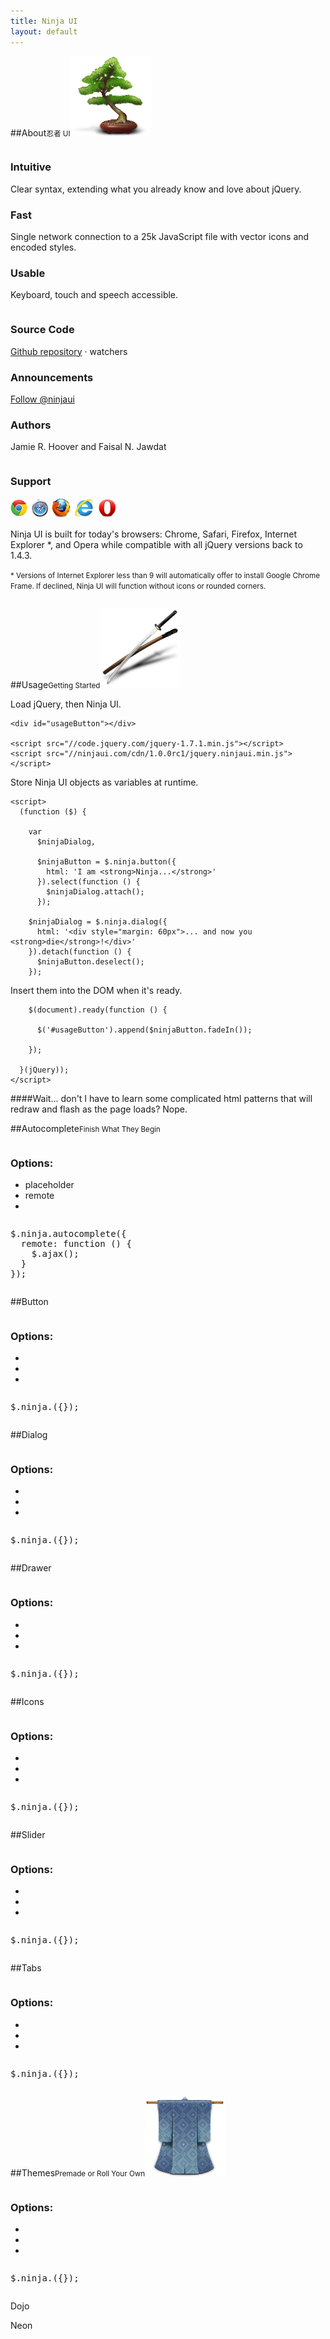 ```yaml
---
title: Ninja UI
layout: default
---
```



##About<small>忍者 UI</small><img alt="bonsai" class="sectionImage" src="/img/about.png">

<div class="row">
  <div class="one-third column">
    <h3>Intuitive</h3>
    <p>Clear syntax, extending what you already know and love about jQuery.</p>
    <h3>Fast</h3>
    <p>Single network connection to a 25k JavaScript file with vector icons and encoded styles.</p>
    <h3>Usable</h3>
    <p>Keyboard, touch and speech accessible.</p>
  </div>
  <div class="one-third column">
    <h3>Source Code</h3>
    <p>
      <a href="https://github.com/ninja/ui/">Github repository</a>
      <span id="githubWatchers">· <span id="githubWatchersCount"></span> watchers</span>
    </p>
    <h3>Announcements</h3>
    <p>
      <a href="http://twitter.com/ninjaui" class="twitter-follow-button">Follow @ninjaui</a>
    </p>
    <h3>Authors</h3>
    <p>Jamie R. Hoover and Faisal N. Jawdat</p>
  </div>
  <div class="one-third column">
    <h3>Support</h3>
    <img src="/img/browsers.png" alt="Chrome, Safari, Firefox, Internet Explorer, and Opera">
    <p>Ninja UI is built for today's browsers: Chrome, Safari, Firefox, Internet Explorer *, and Opera while compatible with all jQuery versions back to 1.4.3.</p>
    <p><small>* Versions of Internet Explorer less than 9 will automatically offer to install Google Chrome Frame. If declined, Ninja UI will function without icons or rounded corners.</small></p>
  </div>
</div>

##Usage<small>Getting Started</small><img alt="bonsai" class="sectionImage" src="/img/usage.png"/>

Load jQuery, then  Ninja UI.

    <div id="usageButton"></div>

    <script src="//code.jquery.com/jquery-1.7.1.min.js"></script>
    <script src="//ninjaui.com/cdn/1.0.0rc1/jquery.ninjaui.min.js"></script>

Store Ninja UI objects as variables at runtime.

    <script>
      (function ($) {

        var
          $ninjaDialog,

          $ninjaButton = $.ninja.button({
            html: 'I am <strong>Ninja...</strong>'
          }).select(function () {
            $ninjaDialog.attach();
          });

        $ninjaDialog = $.ninja.dialog({
          html: '<div style="margin: 60px">... and now you <strong>die</strong>!</div>'
        }).detach(function () {
          $ninjaButton.deselect();
        });

Insert them into the DOM when it's ready.

        $(document).ready(function () {

          $('#usageButton').append($ninjaButton.fadeIn());

        });

      }(jQuery));
    </script>

<div id="usageButton"> </div>

####Wait... don't I have to learn some complicated html patterns that will redraw and flash as the page loads?
Nope.

<div id="examples"> </div>

##Autocomplete<small>Finish What They Begin</small>

<div class="row">
<div class="one-third column">
  <h3>Options:</h3>
  <ul>
    <li>placeholder</li>
    <li>remote</li>
    <li></li>
  </ul>
</div>
<div class="two-thirds column">
<pre>
$.ninja.autocomplete({
  remote: function () {
    $.ajax();
  }
});
</pre>
</div>
</div>

##Button<small> </small>

<div class="row">
<div class="one-third column">
  <h3>Options:</h3>
  <ul>
    <li></li>
    <li></li>
    <li></li>
  </ul>
</div>
<div class="two-thirds column">
<pre>
$.ninja.({});
</pre>
</div>
</div>

##Dialog<small> </small>

<div class="row">
<div class="one-third column">
  <h3>Options:</h3>
  <ul>
    <li></li>
    <li></li>
    <li></li>
  </ul>
</div>
<div class="two-thirds column">
<pre>
$.ninja.({});
</pre>
</div>
</div>

##Drawer<small> </small>

<div class="row">
<div class="one-third column">
  <h3>Options:</h3>
  <ul>
    <li></li>
    <li></li>
    <li></li>
  </ul>
</div>
<div class="two-thirds column">
<pre>
$.ninja.({});
</pre>
</div>
</div>

##Icons<small> </small>

<div class="row">
<div class="one-third column">
  <h3>Options:</h3>
  <ul>
    <li></li>
    <li></li>
    <li></li>
  </ul>
</div>
<div class="two-thirds column">
<pre>
$.ninja.({});
</pre>
</div>
</div>

##Slider<small> </small>

<div class="row">
<div class="one-third column">
  <h3>Options:</h3>
  <ul>
    <li></li>
    <li></li>
    <li></li>
  </ul>
</div>
<div class="two-thirds column">
<pre>
$.ninja.({});
</pre>
</div>
</div>

##Tabs<small> </small>

<div class="row">
<div class="one-third column">
  <h3>Options:</h3>
  <ul>
    <li></li>
    <li></li>
    <li></li>
  </ul>
</div>
<div class="two-thirds column">
<pre>
$.ninja.({});
</pre>
</div>
</div>

##Themes<small>Premade or Roll Your Own</small><img alt="kimono" class="sectionImage" src="/img/themes.png"/>

<div class="row">
<div class="one-third column">
  <h3>Options:</h3>
  <ul>
    <li></li>
    <li></li>
    <li></li>
  </ul>
</div>
<div class="two-thirds column">
<pre>
$.ninja.({});
</pre>
</div>
</div>

Dojo

<div class="ninja-themes-dojo"> </div>

Neon


